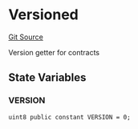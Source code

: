 # Versioned
[Git Source](https://github.com/hyperlane-xyz/hyperlane-monorepo/blob/60f321f452052881dce4e22999022e11fc117456/contracts/upgrade/Versioned.sol)

Version getter for contracts


## State Variables
### VERSION

```solidity
uint8 public constant VERSION = 0;
```


